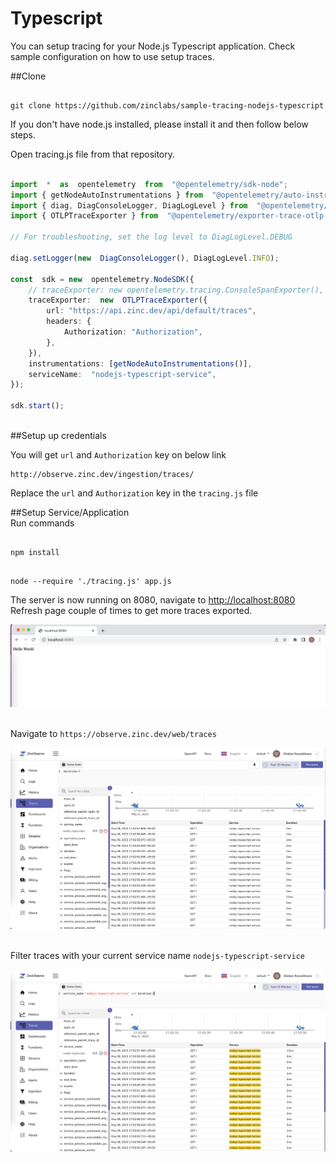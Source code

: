 # Typescript

You can setup tracing for your Node.js Typescript application. Check sample configuration on how to use setup traces.

##Clone </br>
```

git clone https://github.com/zinclabs/sample-tracing-nodejs-typescript

```

If you don't have node.js installed, please install it and then follow below steps.

Open tracing.js file from that repository.
```typescript linenums="1" hl_lines="13 15"

import  *  as  opentelemetry  from  "@opentelemetry/sdk-node";
import { getNodeAutoInstrumentations } from  "@opentelemetry/auto-instrumentations-node";
import { diag, DiagConsoleLogger, DiagLogLevel } from  "@opentelemetry/api";
import { OTLPTraceExporter } from  "@opentelemetry/exporter-trace-otlp-http";

// For troubleshooting, set the log level to DiagLogLevel.DEBUG

diag.setLogger(new  DiagConsoleLogger(), DiagLogLevel.INFO);

const  sdk = new  opentelemetry.NodeSDK({
    // traceExporter: new opentelemetry.tracing.ConsoleSpanExporter(),
    traceExporter:  new  OTLPTraceExporter({
        url: "https://api.zinc.dev/api/default/traces",
        headers: {
            Authorization: "Authorization",
        },
    }),
    instrumentations: [getNodeAutoInstrumentations()],
    serviceName:  "nodejs-typescript-service",
});

sdk.start();
```
</br>
##Setup up credentials </br>

You will get `url` and `Authorization` key on below link
```
http://observe.zinc.dev/ingestion/traces/

```

Replace the `url` and `Authorization` key in the `tracing.js` file

##Setup Service/Application </br>
Run commands
```

npm install

```
```

node --require './tracing.js' app.js

```

The server is now running on 8080, navigate to [http://localhost:8080](http://localhost:8080) </br>
Refresh page couple of times to get more traces exported.

![Traces Sample Configration](../../images/ingestion/traces/sample_configuration.png)
</br>
</br>

Navigate to `https://observe.zinc.dev/web/traces`
</br>

![Traces Page](../../images/ingestion/traces/traces.png)
</br>
</br>

Filter traces with your current service name `nodejs-typescript-service`
</br>

![Filter traces with service name](../../images/ingestion/traces/filter_traces.png)
